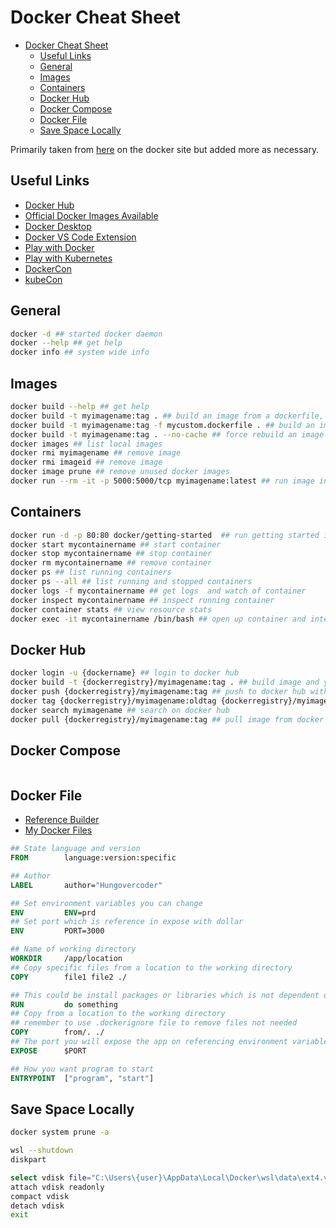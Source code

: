 # Docker Cheat Sheet

- [Docker Cheat Sheet](#docker-cheat-sheet)
  - [Useful Links](#useful-links)
  - [General](#general)
  - [Images](#images)
  - [Containers](#containers)
  - [Docker Hub](#docker-hub)
  - [Docker Compose](#docker-compose)
  - [Docker File](#docker-file)
  - [Save Space Locally](#save-space-locally)

Primarily taken from [here](https://docs.docker.com/get-started/docker_cheatsheet.pdf) on the docker site but added more as necessary.

## Useful Links

- [Docker Hub](https://hub.docker.com/)
- [Official Docker Images Available](https://hub.docker.com/search?image_filter=official&q=)
- [Docker Desktop](https://docs.docker.com/get-docker/)
- [Docker VS Code Extension](https://marketplace.visualstudio.com/items?itemName=ms-azuretools.vscode-docker)
- [Play with Docker](https://labs.play-with-docker.com/)
- [Play with Kubernetes](https://labs.play-with-k8s.com/)
- [DockerCon](https://www.dockercon.com/)
- [kubeCon](https://events.linuxfoundation.org/kubecon-cloudnativecon-europe/)

## General

```bash
docker -d ## started docker daemon
docker --help ## get help
docker info ## system wide info
```

## Images

```bash
docker build --help ## get help
docker build -t myimagename:tag . ## build an image from a dockerfile, the "t" stands for tag
docker build -t myimagename:tag -f mycustom.dockerfile . ## build an image from a custom named docker file
docker build -t myimagename:tag . --no-cache ## force rebuild an image from a dockerfile
docker images ## list local images
docker rmi myimagename ## remove image
docker rmi imageid ## remove image
docker image prune ## remove unused docker images
docker run --rm -it -p 5000:5000/tcp myimagename:latest ## run image interactive
```

## Containers

```bash
docker run -d -p 80:80 docker/getting-started  ## run getting started image on a container with specific port
docker start mycontainername ## start container
docker stop mycontainername ## stop container
docker rm mycontainername ## remove container
docker ps ## list running containers
docker ps --all ## list running and stopped containers
docker logs -f mycontainername ## get logs  and watch of container
docker inspect mycontainername ## inspect running container
docker container stats ## view resource stats
docker exec -it mycontainername /bin/bash ## open up container and interact with it through bash to see directories etc e.g. ls, cd.., ls etc. Type exit to exit.
```

## Docker Hub

```bash
docker login -u {dockername} ## login to docker hub
docker build -t {dockerregistry}/myimagename:tag . ## build image and you can use tag to add version
docker push {dockerregistry}/myimagename:tag ## push to docker hub with tag of version
docker tag {dockerregistry}/myimagename:oldtag {dockerregistry}/myimagename:newtag ## tag image on docker
docker search myimagename ## search on docker hub
docker pull {dockerregistry}/myimagename:tag ## pull image from docker hub
```

## Docker Compose

```bash

```

## Docker File

- [Reference Builder](https://docs.docker.com/engine/reference/builder/)
- [My Docker Files](/docker/docker_files/)

```dockerfile
## State language and version
FROM        language:version:specific 

## Author
LABEL       author="Hungovercoder"   

## Set environment variables you can change
ENV         ENV=prd                   
## Set port which is reference in expose with dollar
ENV         PORT=3000                 

## Name of working directory
WORKDIR     /app/location             
## Copy specific files from a location to the working directory
COPY        file1 file2 ./           

## This could be install packages or libraries which is not dependent on your source code
RUN         do something
## Copy from a location to the working directory  
## remember to use .dockerignore file to remove files not needed      
COPY        from/. ./                 
## The port you will expose the app on referencing environment variable
EXPOSE      $PORT   

## How you want program to start
ENTRYPOINT  ["program", "start"]      
```

## Save Space Locally

```bash
docker system prune -a
```

```bash
wsl --shutdown
diskpart
```

```bash
select vdisk file="C:\Users\{user}\AppData\Local\Docker\wsl\data\ext4.vhdx"
attach vdisk readonly
compact vdisk
detach vdisk
exit
```
